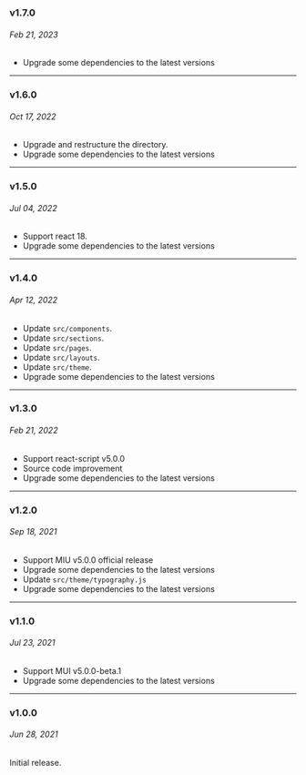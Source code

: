 ### v1.7.0

###### Feb 21, 2023

- Upgrade some dependencies to the latest versions

---

### v1.6.0

###### Oct 17, 2022

- Upgrade and restructure the directory.
- Upgrade some dependencies to the latest versions

---

### v1.5.0

###### Jul 04, 2022

- Support react 18.
- Upgrade some dependencies to the latest versions

---

### v1.4.0

###### Apr 12, 2022

- Update `src/components`.
- Update `src/sections`.
- Update `src/pages`.
- Update `src/layouts`.
- Update `src/theme`.
- Upgrade some dependencies to the latest versions

---

### v1.3.0

###### Feb 21, 2022

- Support react-script v5.0.0
- Source code improvement
- Upgrade some dependencies to the latest versions

---

### v1.2.0

###### Sep 18, 2021

- Support MIU v5.0.0 official release
- Upgrade some dependencies to the latest versions
- Update `src/theme/typography.js`
- Upgrade some dependencies to the latest versions

---

### v1.1.0

###### Jul 23, 2021

- Support MUI v5.0.0-beta.1
- Upgrade some dependencies to the latest versions

---

### v1.0.0

###### Jun 28, 2021

Initial release.
